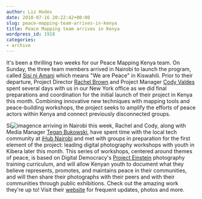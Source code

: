 ```yaml
---
author: Liz Hodes
date: 2010-07-16 20:22:42+00:00
slug: peace-mapping-team-arrives-in-kenya
title: Peace Mapping team arrives in Kenya
wordpress_id: 1918
categories:
- archive
---
```


It's been a thrilling two weeks for our Peace Mapping Kenya team. On Sunday, the three team members arrived in Nairobi to launch the program, called [Sisi ni Amani](http://digital-democracy.org/what-we-do/programs/#si) which means "We are Peace" in Kiswahili. Prior to their departure, Project Director [Rachel Brown](http://www.wemappeace.org/rachel/) and Project Manager [Cody Valdes](http://www.wemappeace.org/cody/) spent several days with us in our New York office as we did final preparations and coordination for the initial launch of their project in Kenya this month. Combining innovative new techniques with mapping tools and peace-building workshops, the project seeks to amplify the efforts of peace actors within Kenya and connect previously disconnected groups.

Si![image](http://farm5.static.flickr.com/4140/4795505646_6cb4e1b5c0_m.jpg)nce arriving in Nairobi this week, Rachel and Cody, along with Media Manager [Tegan Bukowski](http://www.wemappeace.org/tegan/), have spent time with the local tech community at [iHub Nairobi](http://www.ihub.co.ke/blog/) and met with groups in preparation for the first element of the project: leading digital photography workshops with youth in Kibera later this month. This series of workshops, centered around themes of peace, is based on Digital Democracy's [Project Einstein](http://digital-democracy.org/what-we-do/programs/#projecteinstein) photography training curriculum, and will allow Kenyan youth to document what they believe represents, promotes, and maintains peace in their communities, and will then share their photographs with their peers and with their communities through public exhibitions. Check out the amazing work they're up to! Visit their [website](http://sisiniamani.org/) for frequent updates, photos and more.
